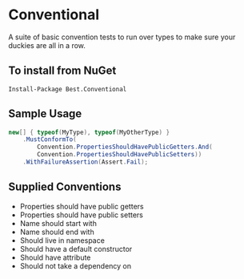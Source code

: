 Conventional
============

A suite of basic convention tests to run over types to make sure your duckies are all in a row.

## To install from NuGet

    Install-Package Best.Conventional 
    
## Sample Usage

```c#
new[] { typeof(MyType), typeof(MyOtherType) }
    .MustConformTo(
        Convention.PropertiesShouldHavePublicGetters.And(
        Convention.PropertiesShouldHavePublicSetters))
    .WithFailureAssertion(Assert.Fail);
```

## Supplied Conventions

- Properties should have public getters
- Properties should have public setters
- Name should start with
- Name should end with
- Should live in namespace
- Should have a default constructor
- Should have attribute
- Should not take a dependency on
